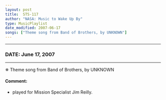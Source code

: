```yaml
---
layout: post
title:  STS-117
author: "NASA: Music to Wake Up By"
type: MusicPlaylist
date_modified: 2007-06-17
songs: ["Theme song from Band of Brothers, by UNKNOWN"]
---
```


----
### DATE: June 17, 2007
----
✵ Theme song from Band of Brothers, by UNKNOWN

#### Comment:
* played for Mission Specialist Jim Reilly.



<br/>
<center>
	<a target="_blank"
	   href="https://twitter.com/intent/tweet?hashtags=Space,NASA,Playlist,NASAWakeupCalls,SpaceProgram&text={{ page.author}}, '{{ page.songs.first }}' {{ page.title }}, {{ page.date | date: '%B %d, %Y' }}. {{ site.url }}{{ page.url }} @nasawakeupcalls">
	   <i class="fab fa-twitter" alt="Tweet this page" style="font-size: 1.3em;"></i>
	</a>
	&nbsp; 	<i class="fas fa-user-astronaut" style="font-size: 1.5em;"></i> &nbsp;
    <a type="amzn" search="'Theme song from Band of Brothers, by UNKNOWN'" category="popular music">
        <i class="fab fa-amazon" style="font-size: 1.3em;"></i>
    </a>
</center>
